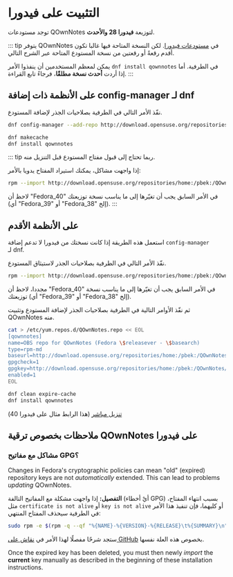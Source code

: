 # التثبيت على فيدورا

توجد مستودعات QOwnNotes لتوزيعة **فيدورا 28 والأحدث**.

::: tip
يتوفر QOwnNotes في [مستودعات فيدورا](https://packages.fedoraproject.org/pkgs/qownnotes/qownnotes/). لكن النسخة المتاحة فيها غالبا تكون أقدم رقعةً أو رقعتين من نسخة المستودع المتاحة عبر الشرح التالي.

يمكن لمعظم المستخدمين أن ينفذوا الأمر `dnf install qownnotes` في الطرفية. أما إذا أردت **أحدث نسخة مطلقًا**، فرجاءً تابع القراءة.
:::

## على الأنظمة ذات إضافة config-manager لـ&nbsp;dnf

نفّذ الأمر التالي في الطرفية بصلاحيات الجذر لإضافة المستودع.

```bash
dnf config-manager --add-repo http://download.opensuse.org/repositories/home:/pbek:/QOwnNotes/Fedora_\$releasever/

dnf makecache
dnf install qownnotes
```

::: tip
ربما تحتاج إلى قبول مفتاح المستودع قبل التنزيل منه.

إذا واجهت مشاكل، يمكنك استيراد المفتاح يدويا بالأمر:

```bash
rpm --import http://download.opensuse.org/repositories/home:/pbek:/QOwnNotes/Fedora_40/repodata/repomd.xml.key
```

لاحظ أن "Fedora_40" في الأمر السابق يجب أن تغيّرها إلى ما يناسب نسخة توزيعتك (أي "Fedora_39" أو "Fedora_38" إلخ).
:::

## على الأنظمة الأقدم

استعمل هذه الطريقة إذا كانت نسختك من فيدورا لا تدعم إضافة `config-manager` لـ&nbsp;dnf.

نفّذ الأمر التالي في الطرفية بصلاحيات الجذر لاستيثاق المستودع.

```bash
rpm --import http://download.opensuse.org/repositories/home:/pbek:/QOwnNotes/Fedora_40/repodata/repomd.xml.key
```

مجددا، لاحظ أن "Fedora_40" في الأمر السابق يجب أن تغيّرها إلى ما يناسب نسخة توزيعتك (أي "Fedora_39" أو "Fedora_38" إلخ).

ثم نفّذ الأوامر التالية في الطرفية بصلاحيات الجذر لإضافة المستودع وتثبيت QOwnNotes منه.

```bash
cat > /etc/yum.repos.d/QOwnNotes.repo << EOL
[qownnotes]
name=OBS repo for QOwnNotes (Fedora \$releasever - \$basearch)
type=rpm-md
baseurl=http://download.opensuse.org/repositories/home:/pbek:/QOwnNotes/Fedora_\$releasever/
gpgcheck=1
gpgkey=http://download.opensuse.org/repositories/home:/pbek:/QOwnNotes/Fedora_\$releasever/repodata/repomd.xml.key
enabled=1
EOL

dnf clean expire-cache
dnf install qownnotes
```

[تنزيل مباشر](https://download.opensuse.org/repositories/home:/pbek:/QOwnNotes/Fedora_40) (هذا الرابط مثال على فيدورا 40)

## ملاحظات بخصوص ترقية QOwnNotes على فيدورا

### مشاكل مع مفاتيح GPG؟

Changes in Fedora's cryptographic policies can mean "old" (expired) repository keys are not _automatically_ extended. This can lead to problems _updating_ QOwnNotes.

**التفصيل:** إذا واجهت مشكلة مع المفاتيح التالفة (أيْ أخطاء GPG) بسبب انتهاء المفتاح، مثل `certificate is not alive` أو `key is not alive` أو كليهما، فإن تنفيذ هذا الأمر في الطرفية سيحذف المفتاح المنتهي:

```bash
sudo rpm -e $(rpm -q --qf "%{NAME}-%{VERSION}-%{RELEASE}\t%{SUMMARY}\n" gpg-pubkey | grep pbek | cut -f1)
```

ستجد شرحًا مفصلًا لهذا الأمر في [نقاش على GitHub](https://github.com/pbek/QOwnNotes/issues/3008#issuecomment-2197827084) بخصوص هذه العلة نفسها.

Once the expired key has been deleted, you must then newly _import_ the **current** key manually as described in the beginning of these installation instructions.
